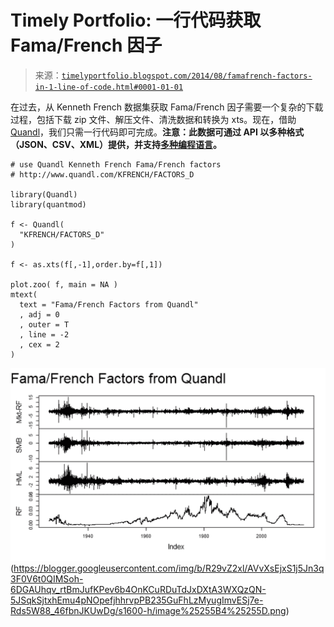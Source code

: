 <!--yml

category: 未分类

date: 2024-05-18 14:52:12

-->

# Timely Portfolio: 一行代码获取 Fama/French 因子

> 来源：[`timelyportfolio.blogspot.com/2014/08/famafrench-factors-in-1-line-of-code.html#0001-01-01`](http://timelyportfolio.blogspot.com/2014/08/famafrench-factors-in-1-line-of-code.html#0001-01-01)

在过去，从 Kenneth French 数据集获取 Fama/French 因子需要一个复杂的下载过程，包括下载 zip 文件、解压文件、清洗数据和转换为 xts。现在，借助[Quandl](http://www.quandl.com/KFRENCH/FACTORS_D)，我们只需一行代码即可完成。**注意：此数据可通过 API 以多种格式（JSON、CSV、XML）提供，并支持[多种编程语言](http://www.quandl.com/help/libraries)。**

```
# use Quandl Kenneth French Fama/French factors
# http://www.quandl.com/KFRENCH/FACTORS_D

library(Quandl)
library(quantmod)

f <- Quandl(
  "KFRENCH/FACTORS_D"
)

f <- as.xts(f[,-1],order.by=f[,1])

plot.zoo( f, main = NA )
mtext(
  text = "Fama/French Factors from Quandl"
  , adj = 0
  , outer = T
  , line = -2
  , cex = 2
)

```

![image](img/788c3c1b9e0363f14e4456c3e24cc5d0.png "image")(https://blogger.googleusercontent.com/img/b/R29vZ2xl/AVvXsEjxS1j5Jn3q3F0V6t0QIMSoh-6DGAUhqv_rtBmJufKPev6b4OnKCuRDuTdJxDXtA3WXQzQN-5JSqkSjtxhEmu4pNOpefjhhrvpPB235GuFhLzMyugImvESj7e-Rds5W88_46fbnJKUwDg/s1600-h/image%25255B4%25255D.png)
